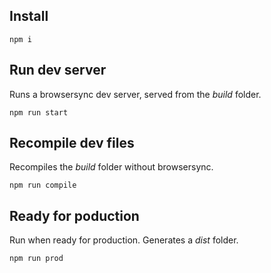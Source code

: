 ## Install
```
npm i
```

## Run dev server
Runs a browsersync dev server, served from the *build* folder.
```
npm run start
```

## Recompile dev files
Recompiles the *build* folder without browsersync.
```
npm run compile
```

## Ready for poduction
Run when ready for production. Generates a *dist* folder.
```
npm run prod
```